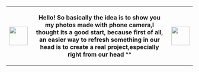 <DOCTYPE html>
  <html>
    <head>
    </head>
    <body>
      <table>
        <tbody>
          <tr>
            <th><img src ="https://media3.giphy.com/avatars/spacehooters/GjliSi83qtYh.gif" width="50px"</th>
            <th><p>Hello! So basically the idea is to show you my photos made with phone camera,I thought its a good start, because first of all, an easier way to refresh something in our head is to create a real project,especially right from our head ^^</p></th>
            <th><img src ="https://media3.giphy.com/avatars/spacehooters/GjliSi83qtYh.gif" width="50px"</th>
          </tr>   
        </tbody>
      </table> 
    </body>
  </html>
